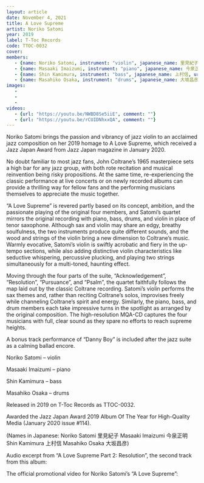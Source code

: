 ```yaml
---
layout: article
date: November 4, 2021
title: A Love Supreme
artist: Noriko Satomi
year: 2019
label: T-Toc Records
code: TTOC-0032
cover: 
members:
   - {name: Noriko Satomi, instrument: "violin", japanese_name: 里見紀子, url: "https://project-nori.wixsite.com/mysite"}
   - {name: Masaaki Imaizumi, instrument: "piano", japanese_name: 今泉正明, url: "http://masaaki-imaizumi.music.coocan.jp/"}
   - {name: Shin Kamimura, instrument: "bass", japanese_name: 上村信, url: "http://kamimurashinbass.g2.xrea.com/"}
   - {name: Masahiko Osaka, instrument: "drums", japanese_name: 大坂昌彦, url: "https://osaka-masahiko.com/"}
images:
   - 
   - 
   - 
videos: 
   - {url: "https://youtu.be/NWBD8Se5iiE", comment: ""}
   - {url: "https://youtu.be/rCUIDNhxxQA", comment: ""}
---
```

Noriko Satomi brings the passion and vibrancy of jazz violin to an acclaimed jazz composition on her 2019 homage to A Love Supreme, which received a Jazz Japan Award from Jazz Japan magazine in January 2020.

No doubt familiar to most jazz fans, John Coltrane’s 1965 masterpiece sets a high bar for any jazz group, with both rote recitation and musical reinvention being risky propositions. At the same time, re-experiencing the classic performance at live concerts or on newly recorded albums can provide a thrilling way for fellow fans and the performing musicians themselves to appreciate the music together.

“A Love Supreme” is revered partly based on its concept, ambition, and the passionate playing of the original four members, and Satomi’s quartet mirrors the original recording with piano, bass, drums, and violin in place of tenor saxophone. Although sax and violin may share an edgy, breathy soulfulness, the two instruments produce quite different sounds, and the wood and strings of the violin bring a new dimension to Coltrane’s music. Warmly evocative, Satomi’s violin is swiftly acrobatic and fiery in the up-tempo sections, while also adding distinctive violin characteristics like seductive whispering, percussive plucking, and playing two strings simultaneously for a multi-toned, haunting effect.

Moving through the four parts of the suite, “Acknowledgement”, “Resolution”, “Pursuance”, and “Psalm”, the quartet faithfully follows the map laid out by the classic Coltrane recording. Satomi’s violin performs the sax themes and, rather than reciting Coltrane’s solos, improvises freely while channeling Coltrane’s spirit and energy. Similarly, the piano, bass, and drum members each take impressive turns in the spotlight as arranged by the original composition. The high-resolution MQA-CD captures the four musicians with full, clear sound as they spare no efforts to reach supreme heights.

A bonus track performance of “Danny Boy” is included after the jazz suite as a calming ballad encore.

Noriko Satomi – violin

Masaaki Imaizumi – piano

Shin Kamimura – bass

Masahiko Osaka – drums

Released in 2019 on T-Toc Records as TTOC-0032.

Awarded the Jazz Japan Award 2019 Album Of The Year for High-Quality Media (January 2020 issue #114).

(Names in Japanese: Noriko Satomi 里見紀子 Masaaki Imaizumi 今泉正明 Shin Kamimura 上村信 Masahiko Osaka 大坂昌彦)

Audio excerpt from “A Love Supreme Part 2: Resolution”, the second track from this album:

The official promotional video for Noriko Satomi’s “A Love Supreme”:







